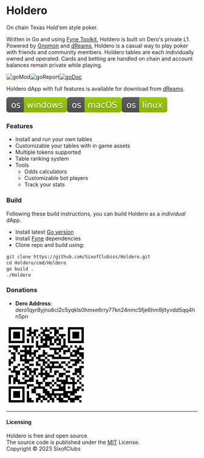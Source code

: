# Holdero
On chain Texas Hold'em style poker.

Written in Go and using [Fyne Toolkit](https://fyne.io/), Holdero is built on Dero's private L1. Powered by [Gnomon](https://github.com/civilware/Gnomon) and [dReams](https://github.com/dReam-dApps/dReams), Holdero is a casual way to play poker with friends and community members. Holdero tables are each individually owned and operated. Cards and betting are handled on chain and account balances remain private while playing. 


![goMod](https://img.shields.io/github/go-mod/go-version/SixofClubsss/Holdero.svg)![goReport](https://goreportcard.com/badge/github.com/SixofClubsss/Holdero)[![goDoc](https://img.shields.io/badge/godoc-reference-blue.svg)](https://pkg.go.dev/github.com/SixofClubsss/Holdero)

Holdero dApp with full features is available for download from [dReams](https://dreamdapps.io).

![windowsOS](https://raw.githubusercontent.com/SixofClubsss/dreamdappsite/main/assets/os-windows-green.svg)![macOS](https://raw.githubusercontent.com/SixofClubsss/dreamdappsite/main/assets/os-macOS-green.svg)![linuxOS](https://raw.githubusercontent.com/SixofClubsss/dreamdappsite/main/assets/os-linux-green.svg)

### Features
- Install and run your own tables
- Customizable your tables with in game assets
- Multiple tokens supported
- Table ranking system
- Tools
    - Odds calculators
    - Customizable bot players
    - Track your stats

### Build
Following these build instructions, you can build Holdero as a *individual* dApp.
- Install latest [Go version](https://go.dev/doc/install)
- Install [Fyne](https://developer.fyne.io/started/) dependencies
- Clone repo and build using:
```
git clone https://github.com/SixofClubsss/Holdero.git
cd Holdero/cmd/Holdero
go build .
./Holdero
```

### Donations
- **Dero Address**: dero1qyr8yjnu6cl2c5yqkls0hmxe6rry77kn24nmc5fje6hm9jltyvdd5qq4hn5pn

![DeroDonations](https://raw.githubusercontent.com/SixofClubsss/dreamdappsite/main/assets/DeroDonations.jpg)

---

#### Licensing

Holdero is free and open source.   
The source code is published under the [MIT](https://github.com/SixofClubsss/Holdero/blob/main/LICENSE) License.   
Copyright © 2023 SixofClubs   